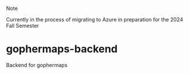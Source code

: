 > [!NOTE]
> Currently in the process of migrating to Azure in preparation for the 2024 Fall Semester

# gophermaps-backend

Backend for gophermaps
